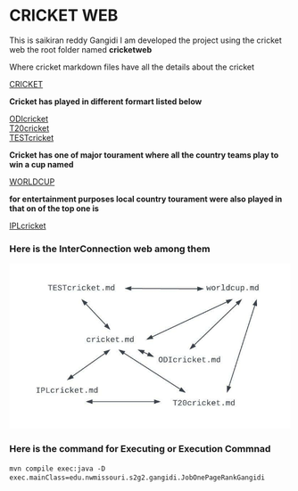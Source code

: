 # CRICKET WEB 

This is saikiran reddy Gangidi I am developed the project using the cricket web the root folder named **cricketweb** 

Where cricket markdown files have all the details about the cricket 

[CRICKET](cricket.md)

**Cricket has played in different formart listed below**

[ODIcricket](ODIcricket.md)<br>
[T20cricket](T20cricket.md)<br>
[TESTcricket](TESTcricket.md)<br>

**Cricket has one of major tourament where all the country teams play to win a cup named**

[WORLDCUP](worldcup.md)

**for entertainment purposes local country tourament were also played in that on of the top one is**

[IPLcricket](IPLcricket.md)


### Here is the InterConnection web among them 

![gangidigraph](../images/gangidigraph.jpeg)


### Here is the command for Executing or Execution Commnad 

```
mvn compile exec:java -D exec.mainClass=edu.nwmissouri.s2g2.gangidi.JobOnePageRankGangidi
```
